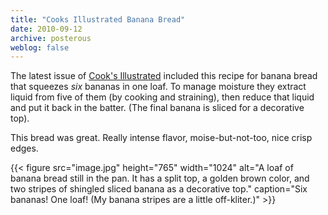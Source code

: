```yaml
---
title: "Cooks Illustrated Banana Bread"
date: 2010-09-12
archive: posterous
weblog: false
---
```


The latest issue of [Cook's Illustrated][cooks] included this recipe for banana bread that squeezes *six* bananas in one loaf. To manage moisture they extract liquid from five of them (by cooking and straining), then reduce that liquid and put it back in the batter. (The final banana is sliced for a decorative top). 

[cooks]: https://www.americastestkitchen.com/cooksillustrated

This bread was great. Really intense flavor, moise-but-not-too, nice crisp edges.

{{< figure 
	src="image.jpg" 
	height="765" 
	width="1024" 
	alt="A loaf of banana bread still in the pan. It has a split top, a golden brown color, and two stripes of shingled sliced banana as a decorative top." 
	caption="Six bananas! One loaf! (My banana stripes are a little off-kliter.)" >}}
